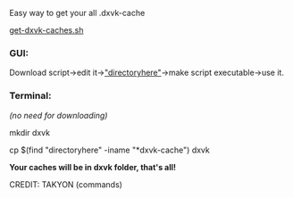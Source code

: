 Easy way to get your all .dxvk-cache

[get-dxvk-caches.sh](https://github.com/begin-theadventure/dxvk-caches/releases/download/1.0.0/get-dxvk-caches.sh)

### GUI:

Download script->edit it->["directoryhere"](https://github.com/begin-theadventure/dxvk-caches#directories)->make script executable->use it.

### Terminal:

_(no need for downloading)_

mkdir dxvk

cp $(find "directoryhere" -iname "*dxvk-cache") dxvk


**Your caches will be in dxvk folder, that's all!**

CREDIT: TAKYON (commands)
